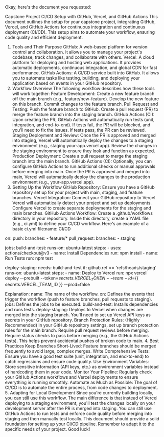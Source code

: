 Okay, here's the document you requested:

Capstone Project CI/CD Setup with GitHub, Vercel, and GitHub Actions
This document outlines the setup for your capstone project, integrating GitHub, Vercel, and GitHub Actions for continuous integration and continuous deployment (CI/CD). This setup aims to automate your workflow, ensuring code quality and efficient deployment.
1. Tools and Their Purpose
GitHub: A web-based platform for version control and collaboration. It allows you to manage your project's codebase, track changes, and collaborate with others.
Vercel: A cloud platform for deploying and hosting web applications. It provides automatic deployments, continuous integration, and global CDN for fast performance.
GitHub Actions: A CI/CD service built into GitHub. It allows you to automate tasks like testing, building, and deploying your application based on events in your GitHub repository.
2. Workflow Overview
The following workflow describes how these tools will work together:
Feature Development:
Create a new feature branch off the main branch (e.g., feature/new-feature).
Develop the new feature on this branch.
Commit changes to the feature branch.
Pull Request and Testing:
Push the feature branch to GitHub.
Create a pull request (PR) to merge the feature branch into the staging branch.
GitHub Actions (CI): Upon creating the PR, GitHub Actions will automatically run tests (unit, integration, and end-to-end).
If tests fail, the PR will be blocked, and you'll need to fix the issues.
If tests pass, the PR can be reviewed.
Staging Deployment and Review:
Once the PR is approved and merged into staging, Vercel will automatically deploy the changes to a staging environment (e.g., staging.your-app.vercel.app).
Review the changes in the staging environment to ensure they look and function as expected.
Production Deployment:
Create a pull request to merge the staging branch into the main branch.
GitHub Actions (CI): Optionally, you can configure GitHub Actions to run additional checks or manual approvals before merging into main.
Once the PR is approved and merged into main, Vercel will automatically deploy the changes to the production environment (e.g., your-app.vercel.app).
3. Setting Up the Workflow
GitHub Repository: Ensure you have a GitHub repository set up for your project with main, staging, and feature branches.
Vercel Integration:
Connect your GitHub repository to Vercel. Vercel will automatically detect your project and set up deployments.
Configure Vercel to create separate deployments for the staging and main branches.
GitHub Actions Workflow:
Create a .github/workflows directory in your repository.
Inside this directory, create a YAML file (e.g., ci.yml) to define your CI/CD workflow.
Here's an example of a basic ci.yml file:name: CI/CD

on:
  push:
    branches:
      - feature/*
  pull_request:
    branches:
      - staging

jobs:
  build-and-test:
    runs-on: ubuntu-latest
    steps:
      - uses: actions/checkout@v3
      - name: Install Dependencies
        run: npm install
      - name: Run Tests
        run: npm test

  deploy-staging:
    needs: build-and-test
    if: github.ref == 'refs/heads/staging'
    runs-on: ubuntu-latest
    steps:
      - name: Deploy to Vercel
        run: npx vercel deploy --prebuilt --token=${{ secrets.VERCEL_TOKEN }} --team-id=${{ secrets.VERCEL_TEAM_ID }} --prod=false


Explanation:
name: The name of the workflow.
on: Defines the events that trigger the workflow (push to feature branches, pull requests to staging).
jobs: Defines the jobs to be executed.
build-and-test: Installs dependencies and runs tests.
deploy-staging: Deploys to Vercel when changes are merged into the staging branch. You'll need to set up Vercel API keys as secrets in your GitHub repository.
Branch Protection Rules: (Highly Recommended)
In your GitHub repository settings, set up branch protection rules for the main branch.
Require pull request reviews before merging.
Require status checks to pass before merging (e.g., the GitHub Actions tests).
This helps prevent accidental pushes of broken code to main.
4. Best Practices
Keep Branches Short-Lived: Feature branches should be merged frequently to avoid large, complex merges.
Write Comprehensive Tests: Ensure you have a good test suite (unit, integration, and end-to-end) to catch regressions and ensure code quality.
Use Environment Variables: Store sensitive information (API keys, etc.) as environment variables instead of hardcoding them in your code.
Monitor Your Pipeline: Regularly check your GitHub Actions workflows and Vercel deployments to ensure everything is running smoothly.
Automate as Much as Possible: The goal of CI/CD is to automate the entire process, from code changes to deployment.
5. Adapting for Local Development
Since you're currently building locally, you can still use this workflow. The main difference is that instead of Vercel deploying to a staging environment, you'll test the changes locally on your development server after the PR is merged into staging.
You can still use GitHub Actions to run tests and enforce code quality before merging into staging and then manually test locally.
This document should provide a solid foundation for setting up your CI/CD pipeline. Remember to adapt it to the specific needs of your project. Good luck!
